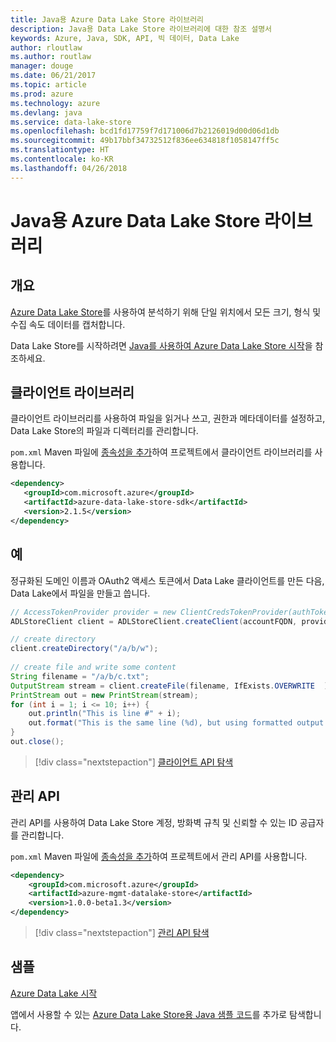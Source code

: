 ```yaml
---
title: Java용 Azure Data Lake Store 라이브러리
description: Java용 Data Lake Store 라이브러리에 대한 참조 설명서
keywords: Azure, Java, SDK, API, 빅 데이터, Data Lake
author: rloutlaw
ms.author: routlaw
manager: douge
ms.date: 06/21/2017
ms.topic: article
ms.prod: azure
ms.technology: azure
ms.devlang: java
ms.service: data-lake-store
ms.openlocfilehash: bcd1fd17759f7d171006d7b2126019d00d06d1db
ms.sourcegitcommit: 49b17bbf34732512f836ee634818f1058147ff5c
ms.translationtype: HT
ms.contentlocale: ko-KR
ms.lasthandoff: 04/26/2018
---
```

# <a name="azure-data-lake-store-libraries-for-java"></a>Java용 Azure Data Lake Store 라이브러리

## <a name="overview"></a>개요

[Azure Data Lake Store](/azure/data-lake-store/data-lake-store-overview)를 사용하여 분석하기 위해 단일 위치에서 모든 크기, 형식 및 수집 속도 데이터를 캡처합니다.

Data Lake Store를 시작하려면 [Java를 사용하여 Azure Data Lake Store 시작](/azure/data-lake-store/data-lake-store-get-started-java-sdk)을 참조하세요.


## <a name="client-library"></a>클라이언트 라이브러리

클라이언트 라이브러리를 사용하여 파일을 읽거나 쓰고, 권한과 메타데이터를 설정하고, Data Lake Store의 파일과 디렉터리를 관리합니다.

`pom.xml` Maven 파일에 [종속성을 추가](https://maven.apache.org/guides/getting-started/index.html#How_do_I_use_external_dependencies)하여 프로젝트에서 클라이언트 라이브러리를 사용합니다.

```XML
<dependency>
   <groupId>com.microsoft.azure</groupId>
   <artifactId>azure-data-lake-store-sdk</artifactId>
   <version>2.1.5</version>
</dependency>
```   

## <a name="example"></a>예

정규화된 도메인 이름과 OAuth2 액세스 토큰에서 Data Lake 클라이언트를 만든 다음, Data Lake에서 파일을 만들고 씁니다.

```java
// AccessTokenProvider provider = new ClientCredsTokenProvider(authTokenEndpoint, clientId, clientKey);
ADLStoreClient client = ADLStoreClient.createClient(accountFQDN, provider);

// create directory
client.createDirectory("/a/b/w");
        
// create file and write some content
String filename = "/a/b/c.txt";
OutputStream stream = client.createFile(filename, IfExists.OVERWRITE  );
PrintStream out = new PrintStream(stream);
for (int i = 1; i <= 10; i++) {
    out.println("This is line #" + i);
    out.format("This is the same line (%d), but using formatted output. %n", i);
}
out.close();
```

> [!div class="nextstepaction"]
> [클라이언트 API 탐색](/java/api/overview/azure/datalakestore/client)


## <a name="management-api"></a>관리 API

관리 API를 사용하여 Data Lake Store 계정, 방화벽 규칙 및 신뢰할 수 있는 ID 공급자를 관리합니다.

`pom.xml` Maven 파일에 [종속성을 추가](https://maven.apache.org/guides/getting-started/index.html#How_do_I_use_external_dependencies)하여 프로젝트에서 관리 API를 사용합니다.


```XML
<dependency>
    <groupId>com.microsoft.azure</groupId>
    <artifactId>azure-mgmt-datalake-store</artifactId>
    <version>1.0.0-beta1.3</version>
</dependency>
```

> [!div class="nextstepaction"]
> [관리 API 탐색](/java/api/overview/azure/datalakestore/management)

## <a name="samples"></a>샘플

[Azure Data Lake 시작][1] 

[1]: https://github.com/Azure-Samples/data-lake-store-java-upload-download-get-started

앱에서 사용할 수 있는 [Azure Data Lake Store용 Java 샘플 코드](https://azure.microsoft.com/resources/samples/?platform=java&term=lake)를 추가로 탐색합니다.
